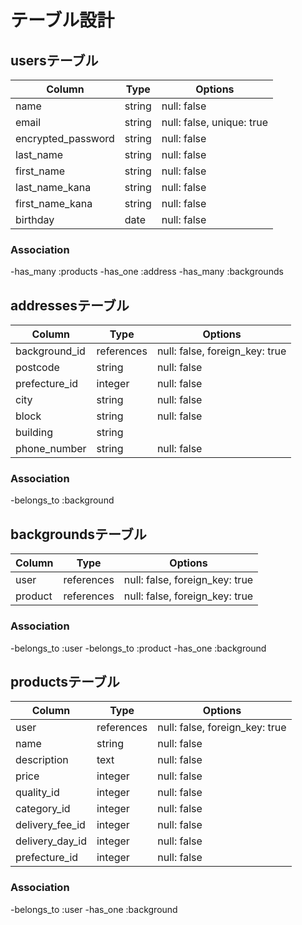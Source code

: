 # テーブル設計

## usersテーブル

| Column             | Type   | Options                   |
| ------------------ | ------ | ------------------------- |
| name               | string | null: false               |
| email              | string | null: false, unique: true |
| encrypted_password | string | null: false               |
| last_name          | string | null: false               |
| first_name         | string | null: false               |
| last_name_kana     | string | null: false               |
| first_name_kana    | string | null: false               |
| birthday           | date   | null: false               |

### Association
-has_many :products
-has_one  :address
-has_many :backgrounds


## addressesテーブル
| Column          | Type       | Options                        |
| --------------- | ---------- | ------------------------------ |
| background_id   | references | null: false, foreign_key: true |
| postcode        | string     | null: false                    |
| prefecture_id   | integer    | null: false                    |
| city            | string     | null: false                    |
| block           | string     | null: false                    |
| building        | string     |                                |
| phone_number    | string     | null: false                    |

### Association
-belongs_to :background


## backgroundsテーブル

| Column          | Type       | Options                        |
| --------------- | ---------- | ------------------------------ |
| user            | references | null: false, foreign_key: true |
| product         | references | null: false, foreign_key: true |

### Association
-belongs_to :user
-belongs_to :product
-has_one    :background


## productsテーブル

| Column             | Type       | Options                        |
| ------------------ | ---------- | ------------------------------ |
| user               | references | null: false, foreign_key: true |
| name               | string     | null: false                    |
| description        | text       | null: false                    |
| price              | integer    | null: false                    |
| quality_id         | integer    | null: false                    |
| category_id        | integer    | null: false                    |
| delivery_fee_id    | integer    | null: false                    |
| delivery_day_id    | integer    | null: false                    |
| prefecture_id      | integer    | null: false                    |

### Association
-belongs_to :user
-has_one    :background